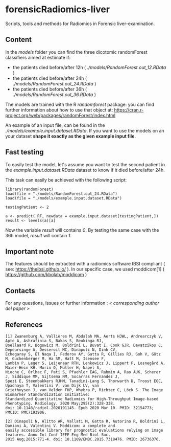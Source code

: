 # forensicRadiomics-liver
Scripts, tools and methods for Radiomics in Forensic liver-examination.

## Content

In the *models* folder you can find the three dicotomic randomForest classifiers aimed at estimate if:

* the patients died before/after 12h ( *./models/RandomForest.out_12.RData* )
* the patients died before/after 24h ( *./models/RandomForest.out_24.RData* )
* the patients died before/after 36h ( *./models/RandomForest.out_36.RData* )

The models are trained with the R *randomforest* package: you can find further information about how to use that object at: https://cran.r-project.org/web/packages/randomForest/index.html

An example of an input file, can be found in the *./models/example.input.dataset.RData*. If you want to use the models on an your dataset **shape it exactly as the given example input file**.

## Fast testing

To easily test the model, let's assume you want to test the second patient in the *example.input.dataset.RData* dataset to know if it died before/after 24h.

This task can easily be achieved with the following script:


```
library(randomForest)
load(file = "./models/RandomForest.out_24.RData")
load(file = "./models/example.input.dataset.RData")

testingPatient <- 2

a <- predict( RF, newdata = example.input.dataset[testingPatient,])
result <- levels(a)[a]
```

Now the variable *result* will contains *0*. By testing the same case with the 36h model, *result* will contain *1*.

## Important note

The features should be extracted with a radiomics software IBSI compliant ( see: https://theibsi.github.io/ ). In our specific case, we used moddicom[1] ( https://github.com/kbolab/moddicom )

## Contacts

For any questions, issues or further information : *< corresponding author del paper >*

## References

```
[1] Zwanenburg A, Vallières M, Abdalah MA, Aerts HJWL, Andrearczyk V, Apte A, Ashrafinia S, Bakas S, Beukinga RJ,
Boellaard R, Bogowicz M, Boldrini L, Buvat I, Cook GJR, Davatzikos C, Depeursinge A, Desseroit MC, Dinapoli N, Dinh CV,
Echegaray S, El Naqa I, Fedorov AY, Gatta R, Gillies RJ, Goh V, Götz M, Guckenberger M, Ha SM, Hatt M, Isensee F,
Lambin P, Leger S, Leijenaar RTH, Lenkowicz J, Lippert F, Losnegård A, Maier-Hein KH, Morin O, Müller H, Napel S,
Nioche C, Orlhac F, Pati S, Pfaehler EAG, Rahmim A, Rao AUK, Scherer J, Siddique MM, Sijtsema NM, Socarras Fernandez J,
Spezi E, Steenbakkers RJHM, Tanadini-Lang S, Thorwarth D, Troost EGC, Upadhaya T, Valentini V, van Dijk LV, van
Griethuysen J, van Velden FHP, Whybra P, Richter C, Löck S. The Image Biomarker Standardization Initiative:
Standardized Quantitative Radiomics for High-Throughput Image-based Phenotyping. Radiology. 2020 May;295(2):328-338.
doi: 10.1148/radiol.2020191145. Epub 2020 Mar 10. PMID: 32154773; PMCID: PMC7193906.

[2] Dinapoli N, Alitto AR, Vallati M, Gatta R, Autorino R, Boldrini L, Damiani A, Valentini V. Moddicom: a complete and
easily accessible library for prognostic evaluations relying on image features. Annu Int Conf IEEE Eng Med Biol Soc.
2015 Aug;2015:771-4. doi: 10.1109/EMBC.2015.7318476. PMID: 26736376.
```

